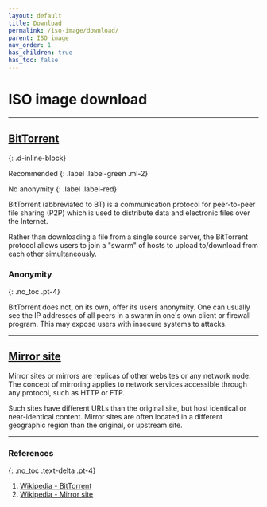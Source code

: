```yaml
---
layout: default
title: Download
permalink: /iso-image/download/
parent: ISO image
nav_order: 1
has_children: true
has_toc: false
---
```


# ISO image download

---

## [BitTorrent](/Andromeda/iso-image/download/bittorrent/)
{: .d-inline-block}

Recommended
{: .label .label-green .ml-2}

No anonymity
{: .label .label-red}

BitTorrent (abbreviated to BT) is a communication protocol for peer-to-peer file sharing (P2P) which is used to distribute data and electronic files over the Internet.

Rather than downloading a file from a single source server, the BitTorrent protocol allows users to join a "swarm" of hosts to upload to/download from each other simultaneously.

### Anonymity
{: .no_toc .pt-4}

BitTorrent does not, on its own, offer its users anonymity. One can usually see the IP addresses of all peers in a swarm in one's own client or firewall program. This may expose users with insecure systems to attacks.

---

## [Mirror site](/Andromeda/iso-image/download/mirror-site/)

Mirror sites or mirrors are replicas of other websites or any network node. The concept of mirroring applies to network services accessible through any protocol, such as HTTP or FTP.

Such sites have different URLs than the original site, but host identical or near-identical content. Mirror sites are often located in a different geographic region than the original, or upstream site.

---

### References
{: .no_toc .text-delta .pt-4}

1. [Wikipedia - BitTorrent](https://en.wikipedia.org/wiki/BitTorrent)
1. [Wikipedia - Mirror site](https://en.wikipedia.org/wiki/Mirror_site)
